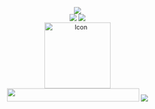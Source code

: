 <p align="center">
<img src="https://img.shields.io/github/license/5R33CH4/sreecha?color=9cf&logo=License&logoColor=6969&style=for-the-badge"><br>
<img src="https://img.shields.io/website?down_color=ff0769&style=for-the-badge&url=https%3A%2F%2F5r33ch4.github.io">
<img src="https://img.shields.io/discord/855953645963444246?color=6c3af4&label=Discord&style=for-the-badge">
<br>
  <a href="https://github.com/5R33CH4/sreecha">
    <img src="https://i.imgur.com/MB7vViE.png" alt="Icon" width="150" height="150">
  </a><br>
<img src="https://i.imgur.com/WIr4Rp3.png" width="300" height="30">
<img src="https://raw.githubusercontent.com/andreasbm/readme/master/assets/lines/rainbow.png">
